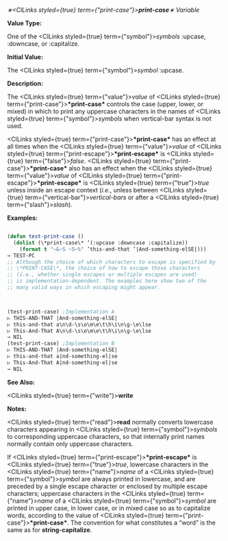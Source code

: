 *∗<ClLinks styled={true} term={"print-case"}><b>*print-case*</b></ClLinks>∗ Variable* 



**Value Type:** 



One of the <ClLinks styled={true} term={"symbol"}><i>symbols</i></ClLinks> :upcase, :downcase, or :capitalize. 



**Initial Value:** 



The <ClLinks styled={true} term={"symbol"}><i>symbol</i></ClLinks> :upcase. 



**Description:** 



The <ClLinks styled={true} term={"value"}><i>value</i></ClLinks> of <ClLinks styled={true} term={"print-case"}><b>\*print-case\*</b></ClLinks> controls the case (upper, lower, or mixed) in which to print any uppercase characters in the names of <ClLinks styled={true} term={"symbol"}><i>symbols</i></ClLinks> when vertical-bar syntax is not used. 



<ClLinks styled={true} term={"print-case"}><b>\*print-case\*</b></ClLinks> has an effect at all times when the <ClLinks styled={true} term={"value"}><i>value</i></ClLinks> of <ClLinks styled={true} term={"print-escape"}><b>\*print-escape\*</b></ClLinks> is <ClLinks styled={true} term={"false"}><i>false</i></ClLinks>. <ClLinks styled={true} term={"print-case"}><b>\*print-case\*</b></ClLinks> also has an effect when the <ClLinks styled={true} term={"value"}><i>value</i></ClLinks> of <ClLinks styled={true} term={"print-escape"}><b>\*print-escape\*</b></ClLinks> is <ClLinks styled={true} term={"true"}><i>true</i></ClLinks> unless inside an escape context (*i.e.*, unless between <ClLinks styled={true} term={"vertical-bar"}><i>vertical-bars</i></ClLinks> or after a <ClLinks styled={true} term={"slash"}><i>slash</i></ClLinks>). 



**Examples:**
```lisp

(defun test-print-case () 
  (dolist (\*print-case\* ’(:upcase :downcase :capitalize)) 
    (format t "~&~S ~S~%" ’this-and-that ’|And-something-elSE|))) 
→ TEST-PC 
;; Although the choice of which characters to escape is specified by 
;; \*PRINT-CASE\*, the choice of how to escape those characters 
;; (i.e., whether single escapes or multiple escapes are used) 
;; is implementation-dependent. The examples here show two of the 
;; many valid ways in which escaping might appear. 



(test-print-case) ;Implementation A 
▷ THIS-AND-THAT |And-something-elSE| 
▷ this-and-that a\n\d-\s\o\m\e\t\h\i\n\g-\e\lse 
▷ This-And-That A\n\d-\s\o\m\e\t\h\i\n\g-\e\lse 
→ NIL 
(test-print-case) ;Implementation B 
▷ THIS-AND-THAT |And-something-elSE| 
▷ this-and-that a|nd-something-el|se 
▷ This-And-That A|nd-something-el|se 
→ NIL 

```
**See Also:** 



<ClLinks styled={true} term={"write"}><b>write</b></ClLinks> 



**Notes:** 



<ClLinks styled={true} term={"read"}><b>read</b></ClLinks> normally converts lowercase characters appearing in <ClLinks styled={true} term={"symbol"}><i>symbols</i></ClLinks> to corresponding uppercase characters, so that internally print names normally contain only uppercase characters. 



If <ClLinks styled={true} term={"print-escape"}><b>\*print-escape\*</b></ClLinks> is <ClLinks styled={true} term={"true"}><i>true</i></ClLinks>, lowercase characters in the <ClLinks styled={true} term={"name"}><i>name</i></ClLinks> of a <ClLinks styled={true} term={"symbol"}><i>symbol</i></ClLinks> are always printed in lowercase, and are preceded by a single escape character or enclosed by multiple escape characters; uppercase characters in the <ClLinks styled={true} term={"name"}><i>name</i></ClLinks> of a <ClLinks styled={true} term={"symbol"}><i>symbol</i></ClLinks> are printed in upper case, in lower case, or in mixed case so as to capitalize words, according to the value of <ClLinks styled={true} term={"print-case"}><b>\*print-case\*</b></ClLinks>. The convention for what constitutes a “word” is the same as for **string-capitalize**. 



